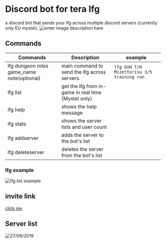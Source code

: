 # Discord bot for tera lfg 
a discord bot that sends your lfg across multiple discord servers (currently only EU mystel).
![enter image description here](https://cdn.discordapp.com/attachments/595205050813382678/601438706867372044/unknown.png)
## Commands



|       Commands       |Description                     |example                     
|----------------|-------------------------------|-----|
|lfg dungeon roles game_name note(optional)|main command to send the lfg across servers.|`lfg GVH T/H Mizettorisu 3/5 training run`  
|lfg list | get the lfg from in-game in real time (Mystel only)
|lfg help          |shows the help message            
|lfg stats          |shows the server lists and user count
|lfg addserver          |adds the server to the bot's list
|lfg deleteserver          |deletes the server from the bot's list 
### lfg example
![lfg list example](https://cdn.discordapp.com/attachments/595205050813382678/627189942405300225/unknown.png)

## invite link
[click me](https://discordapp.com/api/oauth2/authorize?client_id=316693341435723777&permissions=355392&scope=bot)
## Server list
![27/09/2019](https://cdn.discordapp.com/attachments/595205050813382678/627189537575010304/unknown.png)
